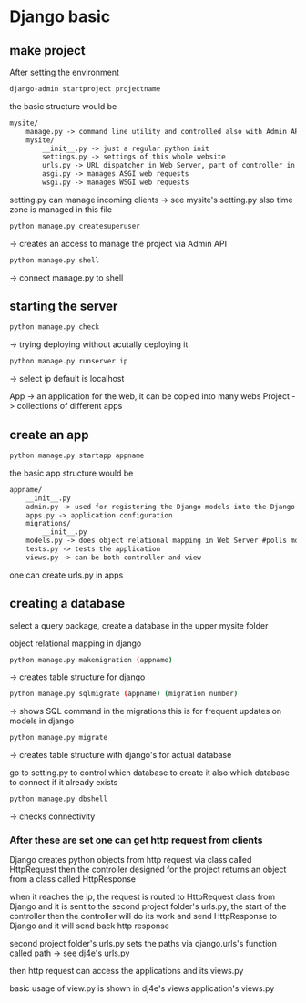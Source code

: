 # Django basic

## make project 

After setting the environment 

```bash
django-admin startproject projectname
```

the basic structure would be 
```markdown
mysite/
    manage.py -> command line utility and controlled also with Admin API 
    mysite/
        __init__.py -> just a regular python init
        settings.py -> settings of this whole website
        urls.py -> URL dispatcher in Web Server, part of controller in Web Server
        asgi.py -> manages ASGI web requests
        wsgi.py -> manages WSGI web requests
```

setting.py can manage incoming clients -> see mysite's setting.py
also time zone is managed in this file

```bash
python manage.py createsuperuser 
```
-> creates an access to manage the project via Admin API 

```bash
python manage.py shell 
```
-> connect manage.py to shell

## starting the server 
```bash
python manage.py check 
```
-> trying deploying without acutally deploying it
```bash
python manage.py runserver ip 
```
-> select ip default is localhost

App -> an application for the web, it can be copied into many webs
Project -> collections of different apps

## create an app

```bash
python manage.py startapp appname
```

the basic app structure would be 
```markdown
appname/
    __init__.py
    admin.py -> used for registering the Django models into the Django administration
    apps.py -> application configuration
    migrations/
        __init__.py
    models.py -> does object relational mapping in Web Server #polls models.py
    tests.py -> tests the application 
    views.py -> can be both controller and view 
```

one can create urls.py in apps

## creating a database

select a query package, create a database in the upper mysite folder

object relational mapping in django
```bash
python manage.py makemigration (appname) 
```
-> creates table structure for django
```bash
python manage.py sqlmigrate (appname) (migration number) 
```
-> shows SQL command in the migrations 
this is for frequent updates on models in django
```bash
python manage.py migrate 
```
-> creates table structure with django's for actual database

go to setting.py to control which database to create it 
also which database to connect if it already exists

```bash
python manage.py dbshell 
```
-> checks connectivity

### After these are set one can get http request from clients 

Django creates python objects from http request via class called HttpRequest
then the controller designed for the project returns an object from a class called HttpResponse

when it reaches the ip, the request is routed to HttpRequest class from Django and it is sent to the second project folder's urls.py, the start of the controller
then the controller will do its work and send HttpResponse to Django and it will send back http response

second project folder's urls.py sets the paths via django.urls's function called path -> see dj4e's urls.py

then http request can access the applications and its views.py

basic usage of view.py is shown in dj4e's views application's views.py
